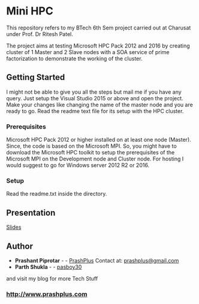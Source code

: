 # Mini HPC

This repository refers to my BTech 6th Sem project carried out at Charusat under Prof. Dr Ritesh Patel.

The project aims at testing Microsoft HPC Pack 2012 and 2016 by creating cluster of 1 Master and 2 Slave nodes with a SOA service of prime factorization to demonstrate the working of the cluster.

## Getting Started

I might not be able to give you all the steps but mail me if you have any query.
Just setup the Visual Studio 2015 or above and open the project. Make your changes like changing the name of the master node and you are ready to go. Read the readme text file for its setup with the HPC cluster.

### Prerequisites

Microsoft HPC Pack 2012 or higher installed on at least one node (Master). Since, the code is based on the Microsoft MPI. So, you might have to download the Microsoft HPC toolkit to setup the prerequisites of the Microsoft MPI on the Development node and Cluster node.
For hosting I would suggest to go for Windows server 2012 R2 or 2016.

### Setup

Read the readme.txt inside the directory.

## Presentation

[Slides](https://prezi.com/p/g-ambk70owlo/hpc-cluster/)

## Author

* **Prashant Piprotar** - - [PrashPlus](https://github.com/prashplus) Contact at: prashplus@gmail.com 
* **Parth Shukla** - - [pasboy30](https://github.com/pasboy30)

and visit my blog for more Tech Stuff
### http://www.prashplus.com
